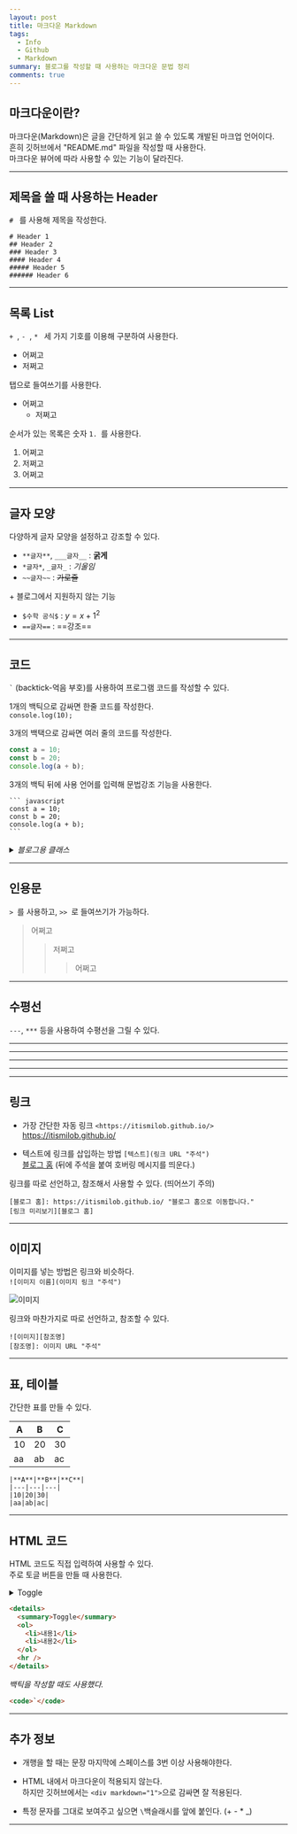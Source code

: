 ```yaml
---
layout: post
title: 마크다운 Markdown
tags:
  - Info
  - Github
  - Markdown
summary: 블로그를 작성할 때 사용하는 마크다운 문법 정리
comments: true
---
```


## 마크다운이란?

마크다운(Markdown)은 글을 간단하게 읽고 쓸 수 있도록 개발된 마크업 언어이다.  
흔히 깃허브에서 "README.md" 파일을 작성할 때 사용한다.  
마크다운 뷰어에 따라 사용할 수 있는 기능이 달라진다.

---

## 제목을 쓸 때 사용하는 Header

`# ` 를 사용해 제목을 작성한다.

```
# Header 1
## Header 2
### Header 3
#### Header 4
##### Header 5
###### Header 6
```

---

## 목록 List

`+ `, `- `, `* ` 세 가지 기호를 이용해 구분하여 사용한다.

- 어쩌고
- 저쩌고

탭으로 들여쓰기를 사용한다.

- 어쩌고
  - 저쩌고

순서가 있는 목록은 숫자 `1. `를 사용한다.

1. 어쩌고
2. 저쩌고
3. 어쩌고

---

## 글자 모양

다양하게 글자 모양을 설정하고 강조할 수 있다.

- `**글자**`, `___글자__` : **굵게**
- `*글자*`, `_글자_` : _기울임_
- `~~글자~~` : ~~가로줄~~

\+ 블로그에서 지원하지 않는 기능

- `$수학 공식$` : $y = x + 1^2$
- `==글자==` : ==강조==

---

## 코드

<code class="language-plaintext highlighter-rouge">`</code> (backtick-억음 부호)를 사용하여 프로그램 코드를 작성할 수 있다.

1개의 백틱으로 감싸면 한줄 코드를 작성한다.  
`console.log(10);`

3개의 백택으로 감싸면 여러 줄의 코드를 작성한다.

```javascript
const a = 10;
const b = 20;
console.log(a + b);
```

3개의 백틱 뒤에 사용 언어를 입력해 문법강조 기능을 사용한다.

<pre class="highlight"><code>``` javascript
const a = 10;
const b = 20;
console.log(a + b);
```</code></pre>

<details>
<summary><em>블로그용 클래스</em></summary>
한줄 코드 : code class="language-plaintext highlighter-rouge"<br>
여러줄 코드 : pre class="highlight" > code
</details>

---

## 인용문

`> `를 사용하고, `>> `로 들여쓰기가 가능하다.

> 어쩌고
>
> > 저쩌고
> >
> > > 어쩌고

---

## 수평선

`---`, `***` 등을 사용하여 수평선을 그릴 수 있다.

---

---

---

---

---

## 링크

- 가장 간단한 자동 링크 `<https://itismilob.github.io/>`  
  <https://itismilob.github.io/>

* 텍스트에 링크를 삽입하는 방법 `[텍스트](링크 URL "주석")`  
  [블로그 홈](https://itismilob.github.io/ "블로그 홈")
  (뒤에 주석을 붙여 호버링 메시지를 띄운다.)

링크를 따로 선언하고, 참조해서 사용할 수 있다. (띄어쓰기 주의)

```
[블로그 홈]: https://itismilob.github.io/ "블로그 홈으로 이동합니다."
[링크 미리보기][블로그 홈]
```

---

## 이미지

이미지를 넣는 방법은 링크와 비슷하다.  
`![이미지 이름](이미지 링크 "주석")`

![이미지](https://img.freepik.com/fotos-premium/baby-alpaca-plaza-principal-cusco_191371-288.jpg "Baby Alpaca")

링크와 마찬가지로 따로 선언하고, 참조할 수 있다.

```
![이미지][참조명]
[참조명]: 이미지 URL "주석"
```

---

## 표, 테이블

간단한 표를 만들 수 있다.

| **A** | **B** | **C** |
| ----- | ----- | ----- |
| 10    | 20    | 30    |
| aa    | ab    | ac    |

```
|**A**|**B**|**C**|
|---|---|---|
|10|20|30|
|aa|ab|ac|
```

---

## HTML 코드

HTML 코드도 직접 입력하여 사용할 수 있다.  
주로 토글 버튼을 만들 때 사용한다.

<details>
<summary>Toggle</summary>
<ol>
<li>내용1</li>
<li>내용2</li>
</ol>
<hr>
</details>

```html
<details>
  <summary>Toggle</summary>
  <ol>
    <li>내용1</li>
    <li>내용2</li>
  </ol>
  <hr />
</details>
```

_백틱을 작성할 때도 사용했다._

```html
<code>`</code>
```

---

## 추가 정보

- 개행을 할 때는 문장 마지막에 스페이스를 3번 이상 사용해야한다.

- HTML 내에서 마크다운이 적용되지 않는다.  
  하지만 깃허브에서는 `<div markdown="1">`으로 감싸면 잘 적용된다.

- 특정 문자를 그대로 보여주고 싶으면 `\`백슬래시를 앞에 붙인다. (\+ \- \* \_)

---
